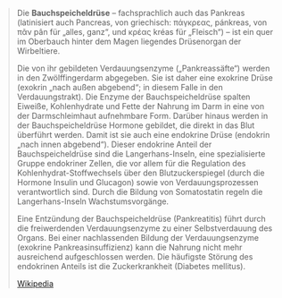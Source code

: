 > Die **Bauchspeicheldrüse** – fachsprachlich auch das Pankreas (latinisiert auch Pancreas, von griechisch: πάγκρεας, pánkreas, von πᾶν pân für „alles, ganz“, und κρέας kréas für „Fleisch“) – ist ein quer im Oberbauch hinter dem Magen liegendes Drüsenorgan der Wirbeltiere.
>
> Die von ihr gebildeten Verdauungsenzyme („Pankreassäfte“) werden in den Zwölffingerdarm abgegeben. Sie ist daher eine exokrine Drüse (exokrin „nach außen abgebend“; in diesem Falle in den Verdauungstrakt). Die Enzyme der Bauchspeicheldrüse spalten Eiweiße, Kohlenhydrate und Fette der Nahrung im Darm in eine von der Darmschleimhaut aufnehmbare Form. Darüber hinaus werden in der Bauchspeicheldrüse Hormone gebildet, die direkt in das Blut überführt werden. Damit ist sie auch eine endokrine Drüse (endokrin „nach innen abgebend“). Dieser endokrine Anteil der Bauchspeicheldrüse sind die Langerhans-Inseln, eine spezialisierte Gruppe endokriner Zellen, die vor allem für die Regulation des Kohlenhydrat-Stoffwechsels über den Blutzuckerspiegel (durch die Hormone Insulin und Glucagon) sowie von Verdauungsprozessen verantwortlich sind. Durch die Bildung von Somatostatin regeln die Langerhans-Inseln Wachstumsvorgänge.
>
> Eine Entzündung der Bauchspeicheldrüse (Pankreatitis) führt durch die freiwerdenden Verdauungsenzyme zu einer Selbstverdauung des Organs. Bei einer nachlassenden Bildung der Verdauungsenzyme (exokrine Pankreasinsuffizienz) kann die Nahrung nicht mehr ausreichend aufgeschlossen werden. Die häufigste Störung des endokrinen Anteils ist die Zuckerkrankheit (Diabetes mellitus).
>
> [Wikipedia](https://de.wikipedia.org/wiki/Bauchspeicheldr%C3%BCse)